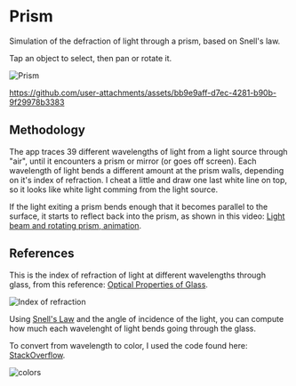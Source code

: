 # Prism

Simulation of the defraction of light through a prism, based on Snell's law.

Tap an object to select, then pan or rotate it.

![Prism](https://github.com/user-attachments/assets/29161d29-6257-472f-acd4-db1a04280ca9)

https://github.com/user-attachments/assets/bb9e9aff-d7ec-4281-b90b-9f29978b3383

## Methodology

The app traces 39 different wavelengths of light from a light source through "air", until it encounters a prism or mirror (or goes off screen).  Each wavelength of light bends a different amount at the prism walls, depending on it's index of refraction.  I cheat a little and draw one last white line on top, so it looks like white light comming from the light source.

If the light exiting a prism bends enough that it becomes parallel to the surface, it starts to reflect back into the prism, as shown in this video: [Light beam and rotating prism, animation](https://www.sciencephoto.com/media/727340/view/light-beam-and-rotating-prism-animation).

## References

This is the index of refraction of light at different wavelengths through glass, from this reference: [Optical Properties of Glass](https://www.koppglass.com/blog/optical-properties-glass-how-light-and-glass-interact).

![Index of refraction](https://github.com/user-attachments/assets/b8622a08-30d1-403d-89f9-4df8bb0c21c8)

Using [Snell's Law](https://en.wikipedia.org/wiki/Snell%27s_law) and the angle of incidence of the light, you can compute how much each wavelenght of light bends going through the glass.

To convert from wavelength to color, I used the code found here: [StackOverflow](https://stackoverflow.com/a/14917481/2526464).

![colors](https://github.com/user-attachments/assets/1931236c-2fd6-4576-9f13-2cd0fa105023)
